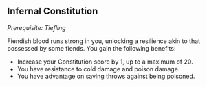 ## Infernal Constitution
*Prerequisite: Tiefling*

Fiendish blood runs strong in you, unlocking a resilience akin to that possessed by some fiends. You gain the following benefits:

* Increase your Constitution score by 1, up to a maximum of 20.
* You have resistance to cold damage and poison damage.
* You have advantage on saving throws against being poisoned.


